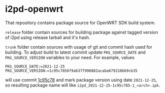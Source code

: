 i2pd-openwrt
===

That repository contains package source for OpenWRT SDK build system.

`release` folder contain sources for building package against tagged version of i2pd using release tarball and it's hash.

`trunk` folder contain sources with usage of git and commit hash used for building. To adjust build to latest commit update `PKG_SOURCE_DATE` and `PKG_SOURCE_VERSION` variables to your need. For example, values
```
PKG_SOURCE_DATE:=2021-12-25
PKG_SOURCE_VERSION:=1c95c7856f9a637f998882acaba679210bb9cb35
```
will use commit [1c95c78](https://github.com/PurpleI2P/i2pd/commit/1c95c7856f9a637f998882acaba679210bb9cb35) and mark package version using date `2021-12-25`, so resulting package name will like `i2pd_2021-12-25-1c95c785-1_<arch>.ipk`.

